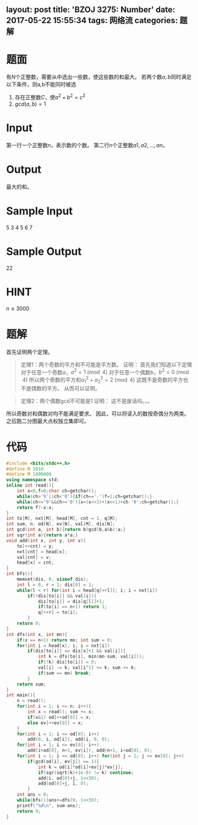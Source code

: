 layout: post
title: 'BZOJ 3275: Number'
date: 2017-05-22 15:55:34
tags: 网络流
categories: 题解
---
# 题面
有$N$个正整数，需要从中选出一些数，使这些数的和最大。
若两个数$a,b$同时满足以下条件，则a,b不能同时被选
1. 存在正整数$C$，使$a^2+b^2=c^2$
2. $gcd(a,b)=1$

# Input
第一行一个正整数$n$，表示数的个数。
第二行$n$个正整数$a1,a2,...,an$。

# Output
最大的和。

 
# Sample Input
5
3 4 5 6 7

# Sample Output
22

# HINT
$n\leq 3000$

# 题解
首先证明两个定理。
> 定理1：两个奇数的平方和不可能是平方数。
证明：
首先我们知道以下定理
对于任意一个奇数$a$，$a^2=1\pmod 4$
对于任意一个偶数$b$，$b^2=0\pmod 4$
所以两个奇数的平方和$a_1^2+a_2^2=2\pmod 4$
这既不是奇数的平方也不是偶数的平方。
从而可以证明。

> 定理2：两个偶数gcd不可能是1
证明：
这不是废话吗。。。

所以奇数对和偶数对均不能满足要求。
因此，可以将读入的数按奇偶分为两类。
之后跑二分图最大点权独立集即可。

# 代码
```cpp
#include <bits/stdc++.h>
#define N 3010
#define M 1000000
using namespace std;
inline int read(){
	int x=0,f=0;char ch=getchar();
	while(ch>'9'||ch<'0'){if(ch=='-')f=1;ch=getchar();}
	while(ch<='9'&&ch>='0'){x=(x<<3)+(x<<1)+ch-'0';ch=getchar();}
	return f?-x:x;
}
int to[M], nxt[M], head[M], cnt = 1, q[M];
int sum, n, od[N], ev[N], val[M], dis[N];
int gcd(int a, int b){return b?gcd(b,a%b):a;}
int sqr(int a){return a*a;}
void add(int x, int y, int v){
	to[++cnt] = y;
	nxt[cnt] = head[x];
	val[cnt] = v;
	head[x] = cnt;
}
int bfs(){
	memset(dis, 0, sizeof dis);
	int l = 0, r = 1; dis[0] = 1;
	while(l < r) for(int i = head[q[++l]]; i; i = nxt[i])
		if(!dis[to[i]] && val[i]){
			dis[to[i]] = dis[q[l]]+1;
			if(to[i] == n+1) return 1;
			q[++r] = to[i];
		}
	return 0;
}
int dfs(int x, int mn){
	if(x == n+1) return mn; int sum = 0;
	for(int i = head[x]; i; i = nxt[i])
		if(dis[to[i]] == dis[x]+1 && val[i]){
			int k = dfs(to[i], min(mn-sum, val[i]));
			if(!k) dis[to[i]] = 0;
			val[i] -= k; val[i^1] += k; sum += k;
			if(sum == mn) break;
		}
	return sum;
}
int main(){
	n = read();
	for(int i = 1; i <= n; i++){
		int x = read(); sum += x;
		if(x&1) od[++od[0]] = x;
		else ev[++ev[0]] = x;
	}
	for(int i = 1; i <= od[0]; i++)
		add(0, i, od[i]), add(i, 0, 0);
	for(int i = 1; i <= ev[0]; i++)
		add(i+od[0], n+1, ev[i]), add(n+1, i+od[0], 0);
	for(int i = 1; i <= od[0]; i++) for(int j = 1; j <= ev[0]; j++)
		if(gcd(od[i], ev[j]) == 1){
			int k = od[i]*od[i]+ev[j]*ev[j];
			if(sqr(sqrt(k)+1e-9) != k) continue;
			add(i, od[0]+j, 1<<30);
			add(od[0]+j, i, 0);
		}
	int ans = 0;
	while(bfs())ans+=dfs(0, 1<<30);
	printf("%d\n", sum-ans);
	return 0;
}
```
